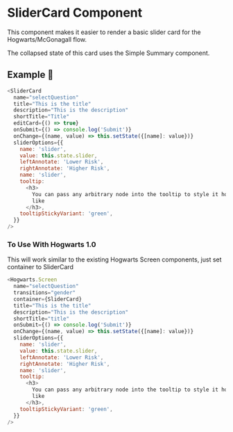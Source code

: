 # SliderCard Component

This component makes it easier to render a basic slider card for the Hogwarts/McGonagall flow.

The collapsed state of this card uses the Simple Summary component.

## Example 🚀

```javascript
<SliderCard
  name="selectQuestion"
  title="This is the title"
  description="This is the description"
  shortTitle="Title"
  editCard={() => true}
  onSubmit={() => console.log('Submit')}
  onChange={(name, value) => this.setState({[name]: value})}
  sliderOptions={{
    name: 'slider',
    value: this.state.slider,
    leftAnnotate: 'Lower Risk',
    rightAnnotate: 'Higher Risk',
    name: 'slider',
    tooltip:
      <h3>
        You can pass any arbitrary node into the tooltip to style it how you'd
        like
      </h3>,
    tooltipStickyVariant: 'green',
  }}
/>
```

### To Use With Hogwarts 1.0

This will work similar to the existing Hogwarts Screen components, just set container to SliderCard

```javascript
<Hogwarts.Screen
  name="selectQuestion"
  transitions="gender"
  container={SliderCard}
  title="This is the title"
  description="This is the description"
  shortTitle="title"
  onSubmit={() => console.log('Submit')}
  onChange={(name, value) => this.setState({[name]: value})}
  sliderOptions={{
    name: 'slider',
    value: this.state.slider,
    leftAnnotate: 'Lower Risk',
    rightAnnotate: 'Higher Risk',
    name: 'slider',
    tooltip:
      <h3>
        You can pass any arbitrary node into the tooltip to style it how you'd
        like
      </h3>,
    tooltipStickyVariant: 'green',
  }}
/>
```
